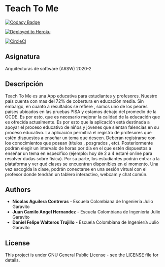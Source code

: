 # Teach To Me

[![Codacy Badge](https://app.codacy.com/project/badge/Grade/fbf24aca95e848e295afd4a7523983e5)](https://www.codacy.com/gh/Rock3tTeam/Teach-me?utm_source=github.com&amp;utm_medium=referral&amp;utm_content=Rock3tTeam/Teach-me&amp;utm_campaign=Badge_Grade)

[![Deployed to Heroku](https://www.herokucdn.com/deploy/button.png)](https://teach2-me.herokuapp.com/)

[![CircleCI](https://circleci.com/gh/Rock3tTeam/Teach-me.svg?style=svg)](https://app.circleci.com/pipelines/github/Rock3tTeam/Teach-me)

## Asignatura 

Arquitecturas de software (ARSW) 2020-2 


## Descripción

Teach To Me es una App educativa para estudiantes y profesores. Nuestro país cuenta con mas del 72% de cobertura en educación media. Sin embargo, en cuanto a resultados se refiere , somos uno de los peores países ubicados en las pruebas PISA y estamos debajo del promedio de la OCDE. Es por esto, que es necesario mejorar la calidad de la educación que es ofrecida actualmente. Es por esto que la aplicación está destinada a apoyar el proceso educativo de niños y jóvenes que sientan falencias en su proceso educativo. La aplicación permitirá el registro de profesores que estén dispuestos a enseñar un tema que deseen. Deberán registrarse con los conocimientos que posean (títulos , posgrados , etc). Posteriormente podrán elegir un intervalo de horas por día en el que estén dispuestos a enseñar un tema en específico (ejemplo: hoy de 2 a 4 estaré online para resolver dudas sobre física). Por su parte, los estudiantes podrán entrar a la plataforma y ver qué clases se encuentran disponibles en el momento. Una vez escogida la clase, podrán conectarse en una sesión virtual con el profesor donde tendrán un tablero interactivo, webcam y chat común.

## Authors

* **Nicolas Aguilera Contreras** - Escuela Colombiana de Ingeniería Julio Garavito
* **Juan Camilo Angel Hernandez**  - Escuela Colombiana de Ingeniería Julio Garavito
* **Daniel Felipe Walteros Trujillo**  - Escuela Colombiana de Ingeniería Julio Garavito


## License

This project is under GNU General Public License - see the [LICENSE](LICENSE) file for details.
